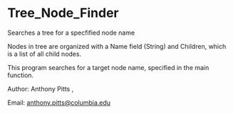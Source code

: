 # Tree_Node_Finder
Searches a tree for a specfified node name

Nodes in tree are organized with a Name field (String) and Children,
    which is a list of all child nodes.
    
This program searches for a target node name, specified in the main function.


Author: Anthony Pitts ,

Email: anthony.pitts@columbia.edu
